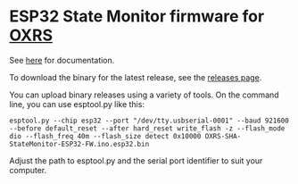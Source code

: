 # ESP32 State Monitor firmware for [OXRS](https://oxrs.io)

See [here](https://oxrs.io/docs/firmware/state-monitor-esp32.html) for documentation.

To download the binary for the latest release, see the [releases page](https://github.com/SuperHouse/OXRS-SHA-StateMonitor-ESP32-FW/releases).

You can upload binary releases using a variety of tools. On the command line, you can use esptool.py like this:

```esptool.py --chip esp32 --port "/dev/tty.usbserial-0001" --baud 921600 --before default_reset --after hard_reset write_flash -z --flash_mode dio --flash_freq 40m --flash_size detect 0x10000 OXRS-SHA-StateMonitor-ESP32-FW.ino.esp32.bin```

Adjust the path to esptool.py and the serial port identifier to suit your computer.
